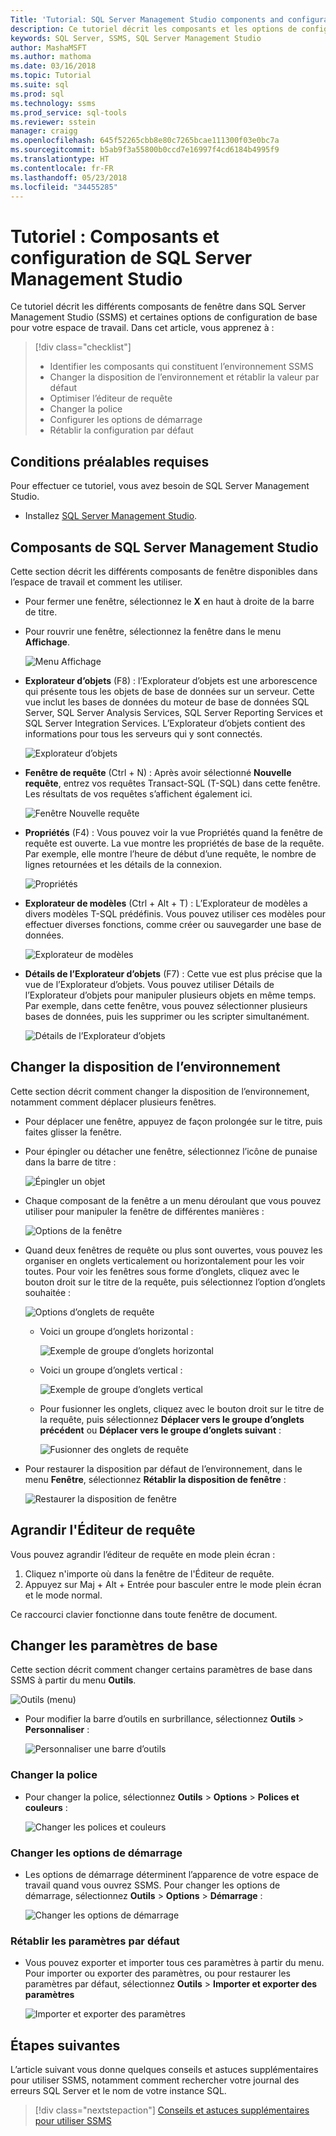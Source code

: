 ```yaml
---
Title: 'Tutorial: SQL Server Management Studio components and configuration'
description: Ce tutoriel décrit les composants et les options de configuration de base pour votre environnement SQL Server Management Studio.
keywords: SQL Server, SSMS, SQL Server Management Studio
author: MashaMSFT
ms.author: mathoma
ms.date: 03/16/2018
ms.topic: Tutorial
ms.suite: sql
ms.prod: sql
ms.technology: ssms
ms.prod_service: sql-tools
ms.reviewer: sstein
manager: craigg
ms.openlocfilehash: 645f52265cbb8e80c7265bcae111300f03e0bc7a
ms.sourcegitcommit: b5ab9f3a55800b0ccd7e16997f4cd6184b4995f9
ms.translationtype: HT
ms.contentlocale: fr-FR
ms.lasthandoff: 05/23/2018
ms.locfileid: "34455285"
---
```

# <a name="tutorial-sql-server-management-studio-components-and-configuration"></a>Tutoriel : Composants et configuration de SQL Server Management Studio
Ce tutoriel décrit les différents composants de fenêtre dans SQL Server Management Studio (SSMS) et certaines options de configuration de base pour votre espace de travail. Dans cet article, vous apprenez à : 

> [!div class="checklist"]
> * Identifier les composants qui constituent l’environnement SSMS
> * Changer la disposition de l’environnement et rétablir la valeur par défaut
> * Optimiser l’éditeur de requête
> * Changer la police 
> * Configurer les options de démarrage 
> * Rétablir la configuration par défaut 

## <a name="prerequisites"></a>Conditions préalables requises
Pour effectuer ce tutoriel, vous avez besoin de SQL Server Management Studio.  

- Installez [SQL Server Management Studio](https://docs.microsoft.com/sql/ssms/download-sql-server-management-studio-ssms).

## <a name="sql-server-management-studio-components"></a>Composants de SQL Server Management Studio
Cette section décrit les différents composants de fenêtre disponibles dans l’espace de travail et comment les utiliser. 

- Pour fermer une fenêtre, sélectionnez le **X** en haut à droite de la barre de titre. 
- Pour rouvrir une fenêtre, sélectionnez la fenêtre dans le menu **Affichage**. 

    ![Menu Affichage](media/ssms-configuration/viewmenu.png)

- **Explorateur d’objets** (F8) : l’Explorateur d’objets est une arborescence qui présente tous les objets de base de données sur un serveur. Cette vue inclut les bases de données du moteur de base de données SQL Server, SQL Server Analysis Services, SQL Server Reporting Services et SQL Server Integration Services. L’Explorateur d’objets contient des informations pour tous les serveurs qui y sont connectés. 
    
    ![Explorateur d’objets](media/ssms-configuration/objectexplorer.png)
- **Fenêtre de requête** (Ctrl + N) : Après avoir sélectionné **Nouvelle requête**, entrez vos requêtes Transact-SQL (T-SQL) dans cette fenêtre. Les résultats de vos requêtes s’affichent également ici.
    
    ![Fenêtre Nouvelle requête](media/ssms-configuration/newquery.png)

- **Propriétés** (F4) : Vous pouvez voir la vue Propriétés quand la fenêtre de requête est ouverte. La vue montre les propriétés de base de la requête. Par exemple, elle montre l’heure de début d’une requête, le nombre de lignes retournées et les détails de la connexion.  

    ![Propriétés](media/ssms-configuration/properties.png)

- **Explorateur de modèles** (Ctrl + Alt + T) : L’Explorateur de modèles a divers modèles T-SQL prédéfinis. Vous pouvez utiliser ces modèles pour effectuer diverses fonctions, comme créer ou sauvegarder une base de données. 

    ![Explorateur de modèles](media/ssms-configuration/templates.png)

- **Détails de l’Explorateur d’objets** (F7) : Cette vue est plus précise que la vue de l’Explorateur d’objets. Vous pouvez utiliser Détails de l’Explorateur d’objets pour manipuler plusieurs objets en même temps. Par exemple, dans cette fenêtre, vous pouvez sélectionner plusieurs bases de données, puis les supprimer ou les scripter simultanément. 

    ![Détails de l’Explorateur d’objets](media/ssms-configuration/objectexplorerdetails.PNG) 
 
    

## <a name="change-the-environment-layout"></a>Changer la disposition de l’environnement 
Cette section décrit comment changer la disposition de l’environnement, notamment comment déplacer plusieurs fenêtres. 

- Pour déplacer une fenêtre, appuyez de façon prolongée sur le titre, puis faites glisser la fenêtre. 
- Pour épingler ou détacher une fenêtre, sélectionnez l’icône de punaise dans la barre de titre :
    
    ![Épingler un objet](media/ssms-configuration/pushpin.png)

- Chaque composant de la fenêtre a un menu déroulant que vous pouvez utiliser pour manipuler la fenêtre de différentes manières : 

    ![Options de la fenêtre](media/ssms-configuration/windowoptions.png)

- Quand deux fenêtres de requête ou plus sont ouvertes, vous pouvez les organiser en onglets verticalement ou horizontalement pour les voir toutes. Pour voir les fenêtres sous forme d’onglets, cliquez avec le bouton droit sur le titre de la requête, puis sélectionnez l’option d’onglets souhaitée : 
 
    ![Options d’onglets de requête](media/ssms-configuration/querytabbedoptions.png)

    - Voici un groupe d’onglets horizontal :

      ![Exemple de groupe d’onglets horizontal](media/ssms-configuration/horizontaltab.png)     
    
    - Voici un groupe d’onglets vertical :

      ![Exemple de groupe d’onglets vertical](media/ssms-configuration/verticaltabgroup.png)
        
    - Pour fusionner les onglets, cliquez avec le bouton droit sur le titre de la requête, puis sélectionnez **Déplacer vers le groupe d’onglets précédent** ou **Déplacer vers le groupe d’onglets suivant** :
    
      ![Fusionner des onglets de requête](media/ssms-configuration/mergetabgroups.png)

- Pour restaurer la disposition par défaut de l’environnement, dans le menu **Fenêtre**, sélectionnez **Rétablir la disposition de fenêtre** :
 
    ![Restaurer la disposition de fenêtre](media/ssms-configuration/resetwindowlayout.png)
    
## <a name="maximize-query-editor"></a>Agrandir l'Éditeur de requête
Vous pouvez agrandir l’éditeur de requête en mode plein écran :

1. Cliquez n'importe où dans la fenêtre de l'Éditeur de requête.
2. Appuyez sur Maj + Alt + Entrée pour basculer entre le mode plein écran et le mode normal. 

Ce raccourci clavier fonctionne dans toute fenêtre de document. 



## <a name="change-basic-settings"></a>Changer les paramètres de base
Cette section décrit comment changer certains paramètres de base dans SSMS à partir du menu **Outils**.

  ![Outils (menu)](media/ssms-configuration/tools.png)


- Pour modifier la barre d’outils en surbrillance, sélectionnez **Outils** > **Personnaliser** :

    ![Personnaliser une barre d’outils](media/ssms-configuration/toolbar.png)

### <a name="change-the-font"></a>Changer la police
- Pour changer la police, sélectionnez **Outils** > **Options** > **Polices et couleurs** :

     ![Changer les polices et couleurs](media/ssms-configuration/fontsandcolors.png)

### <a name="change-startup-options"></a>Changer les options de démarrage
- Les options de démarrage déterminent l’apparence de votre espace de travail quand vous ouvrez SSMS. Pour changer les options de démarrage, sélectionnez **Outils** > **Options** > **Démarrage** :
 
    ![Changer les options de démarrage](media/ssms-configuration/startup.png)

### <a name="reset-settings-to-the-default"></a>Rétablir les paramètres par défaut
- Vous pouvez exporter et importer tous ces paramètres à partir du menu. Pour importer ou exporter des paramètres, ou pour restaurer les paramètres par défaut, sélectionnez **Outils** > **Importer et exporter des paramètres** 

    ![Importer et exporter des paramètres](media/ssms-configuration/settings.png)



## <a name="next-steps"></a>Étapes suivantes
L’article suivant vous donne quelques conseils et astuces supplémentaires pour utiliser SSMS, notamment comment rechercher votre journal des erreurs SQL Server et le nom de votre instance SQL. 

> [!div class="nextstepaction"]
> [Conseils et astuces supplémentaires pour utiliser SSMS](ssms-tricks.md)
 
 




